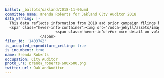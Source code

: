 ```yaml
---
ballot: _ballots/oakland/2018-11-06.md
committee_name: Brenda Roberts for Oakland City Auditor 2018
data_warning: |-
  This data reflects information from 2018 and prior campaign filings because the candidate is using the same campaign account for multiple elections. Therefore contribution and experditure calculations include money raised for and spent on prior elections. We are working on a resolution.
  <span class="hover-info-container"><img src="/odca-jekyll/assets/images/icon_more_info.png" alt="Question mark in a circle">
                       <span class="hover-info">For more detail on voluntary spending limits, see the <a href="/odca-jekyll/faq">FAQ article</a>.</span>
                </span>
filer_id: '1403762'
is_accepted_expenditure_ceiling: true
is_incumbent: true
name: Brenda Roberts
occupation: City Auditor
photo_url: brenda_roberts-600x600.png
twitter_url: OaklandAuditor ‏
---
```

